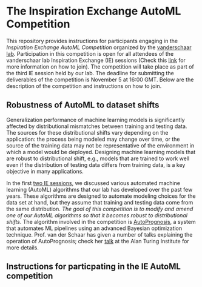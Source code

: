 # The Inspiration Exchange AutoML Competition

This repository provides instructions for participants engaging in the *Inspiration Exchange AutoML Competition* organized by the [vanderschaar lab](https://www.vanderschaar-lab.com/engagement-sessions/). Participation in this competition is open for all attendees of the vanderschaar lab Inspiration Exchange (IE) sessions (Check this [link](https://www.vanderschaar-lab.com/engagement-sessions/) for more information on how to join). The competition will take place as part of the third IE session held by our lab. The deadline for submitting the deliverables of the competition is November 5 at 16:00 GMT. Below are the description of the competition and instructions on how to join. 

## Robustness of AutoML to dataset shifts

Generalization performance of machine learning models is significantly affected by distributional mismatches between training and testing data. The sources for these distributional shifts vary depending on the application: the process being modeled may change over time, or the source of the training data may not be representative of the environment in which a model would be deployed. Designing machine learning models that are robust to distributional shift, e.g., models that are trained to work well even if the distribution of testing data differs from training data, is a key objective in many applications. 

In the first [two IE sessions](https://www.vanderschaar-lab.com/engagement-sessions/inspiration-exchange/), we discussed various automated machine learning (AutoML) algorithms that our lab has developed over the past few years. These algorithms are designed to automate modeling choices for the data set at hand, but they assume that training and testing data come from the same distribution. *The goal of this competition is to modify and amend one of our AutoML algorithms so that it becomes robust to distributional shifts*. The algorithm involved in the competition is [AutoPrognosis](http://proceedings.mlr.press/v80/alaa18b/alaa18b-supp.pdf), a system that automates ML pipelines using an advanced Bayesian optimization technique. Prof. van der Schaar has given a number of talks explaining the operation of AutoPrognosis; check her [talk](https://www.youtube.com/watch?v=d1uEATa0qIo) at the Alan Turing Institute for more details.  


## Instructions for particpating in the IE AutoML competition





